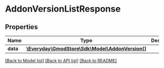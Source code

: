 # AddonVersionListResponse

## Properties
Name | Type | Description | Notes
------------ | ------------- | ------------- | -------------
**data** | [**\Everyday\GmodStore\Sdk\Model\AddonVersion[]**](AddonVersion.md) |  | [optional] 

[[Back to Model list]](../../README.md#documentation-for-models) [[Back to API list]](../../README.md#documentation-for-api-endpoints) [[Back to README]](../../README.md)

